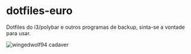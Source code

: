 # dotfiles-euro
Dotfiles do i3/polybar e outros programas de backup, sinta-se a vontade para usar.

![wingedwolf94 cadaver](https://i.redd.it/qjtbr9t9zfr81.png)
